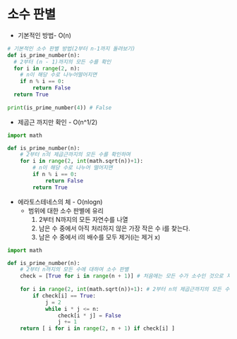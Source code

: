 # 소수 판별

- 기본적인 방법- O(n)

```python
# 기본적인 소수 판별 방법(2부터 n-1까지 돌려보기)
def is_prime_number(n):
  # 2부터 (n - 1)까지의 모든 수를 확인
  for i in range(2, n):
  	# n이 해당 수로 나누어떨어지면
    if n % i == 0:
    	return False
  return True
  
print(is_prime_number(4)) # False
```

- 제곱근 까지만 확인 - O(n^1/2)

```python
import math

def is_prime_number(n):
    # 2부터 n의 제곱근까지의 모든 수를 확인하며
    for i in range(2, int(math.sqrt(n))+1):
        # n이 해당 수로 나누어 떨어지면
        if n % i == 0:
            return False
       	return True
```

- 에라토스테네스의 체 - O(nlogn)
  - 범위에 대한 소수 판별에 유리
    1. 2부터 N까지의 모든 자연수를 나열
    2. 남은 수 중에서 아직 처리하지 않은 가장 작은 수 i를 찾는다.
    3. 남은 수 중에서 i의 배수를 모두 제거(i는 제거 x)

```python
import math

def is_prime_number(n):
	# 2부터 n까지의 모든 수에 대하여 소수 판별
    check = [True for i in range(n + 1)] # 처음에는 모든 수가 소수인 것으로 저장
    
    for i in range(2, int(math.sqrt(n))+1): # 2부터 n의 제곱근까지의 모든 수를 확인
        if check[i] == True:
            j = 2
            while i * j <= n:
                check[i * j] = False
                j += 1
	return [ i for i in range(2, n + 1) if check[i] ]
```


